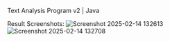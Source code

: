 Text Analysis Program v2 | Java

Result Screenshots:
![Screenshot 2025-02-14 132613](https://github.com/user-attachments/assets/84e27619-1b3b-4964-8604-02e2b779f9ca)
![Screenshot 2025-02-14 132708](https://github.com/user-attachments/assets/b199e4f5-aa96-4974-8f33-880601130a48)
